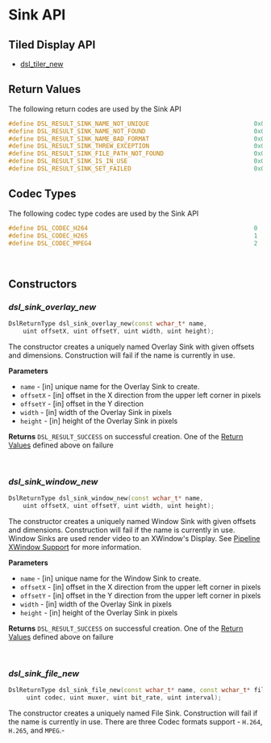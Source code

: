 # Sink API

## Tiled Display API
* [dsl_tiler_new](#dsl_tiler_new)

## Return Values
The following return codes are used by the Sink API
```C++
#define DSL_RESULT_SINK_NAME_NOT_UNIQUE                             0x00040001
#define DSL_RESULT_SINK_NAME_NOT_FOUND                              0x00040002
#define DSL_RESULT_SINK_NAME_BAD_FORMAT                             0x00040003
#define DSL_RESULT_SINK_THREW_EXCEPTION                             0x00040004
#define DSL_RESULT_SINK_FILE_PATH_NOT_FOUND                         0x00040005
#define DSL_RESULT_SINK_IS_IN_USE                                   0x00040007
#define DSL_RESULT_SINK_SET_FAILED                                  0x00040008
```
## Codec Types
The following codec type codes are used by the Sink API
```C++
#define DSL_CODEC_H264                                              0
#define DSL_CODEC_H265                                              1
#define DSL_CODEC_MPEG4                                             2
```
<br>

## Constructors
### *dsl_sink_overlay_new*
```C++
DslReturnType dsl_sink_overlay_new(const wchar_t* name, 
    uint offsetX, uint offsetY, uint width, uint height);
```
The constructor creates a uniquely named Overlay Sink with given offsets and dimensions. Construction will fail if the name is currently in use. 

**Parameters**
* `name` - [in] unique name for the Overlay Sink to create.
* `offsetX` - [in] offset in the X direction from the upper left corner in pixels
* `offsetY` - [in] offset in the Y direction 
* `width` - [in] width of the Overlay Sink in pixels
* `height` - [in] height of the Overlay Sink in pixels

**Returns**
`DSL_RESULT_SUCCESS` on successful creation. One of the [Return Values](#return-values) defined above on failure

<br>

### *dsl_sink_window_new*
```C++
DslReturnType dsl_sink_window_new(const wchar_t* name, 
    uint offsetX, uint offsetY, uint width, uint height);
```
The constructor creates a uniquely named Window Sink with given offsets and dimensions. Construction will fail if the name is currently in use. Window Sinks are used render video to an XWindow's Display. See [Pipeline XWindow Support](api-pipeline.md#pipeline-xwindow-support) for more information.

**Parameters**
* `name` - [in] unique name for the Window Sink to create.
* `offsetX` - [in] offset in the X direction from the upper left corner in pixels
* `offsetY` - [in] offset in the Y direction from the upper left corner in pixels
* `width` - [in] width of the Overlay Sink in pixels
* `height` - [in] height of the Overlay Sink in pixels

**Returns**
`DSL_RESULT_SUCCESS` on successful creation. One of the [Return Values](#return-values) defined above on failure

<br>

### *dsl_sink_file_new*
```C++
DslReturnType dsl_sink_file_new(const wchar_t* name, const wchar_t* filepath, 
     uint codec, uint muxer, uint bit_rate, uint interval);
```
The constructor creates a uniquely named File Sink. Construction will fail if the name is currently in use. There are three Codec formats support - `H.264`, `H.265`, and `MPEG`.-
